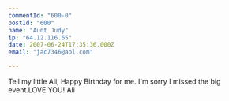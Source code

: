 ```yaml
---
commentId: "600-0"
postId: "600"
name: "Aunt Judy"
ip: "64.12.116.65"
date: 2007-06-24T17:35:36.000Z
email: "jac7346@aol.com"

---
```

<p>Tell my little Ali, Happy Birthday for me. I'm sorry I missed the big event.LOVE YOU! Ali</p>